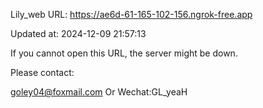 Lily_web URL: https://ae6d-61-165-102-156.ngrok-free.app

Updated at: 2024-12-09 21:57:13

If you cannot open this URL, the server might be down.

Please contact: 

goley04@foxmail.com Or Wechat:GL_yeaH
